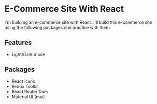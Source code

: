 # E-Commerce Site With React

I'm building an e-commerce site with React. I'll build this e-commerce site using the following packages and practice with them.

## Features

- Light/Dark mode

## Packages

- React icons
- Redux Toolkit
- React Router Dom
- Material UI (mui)
